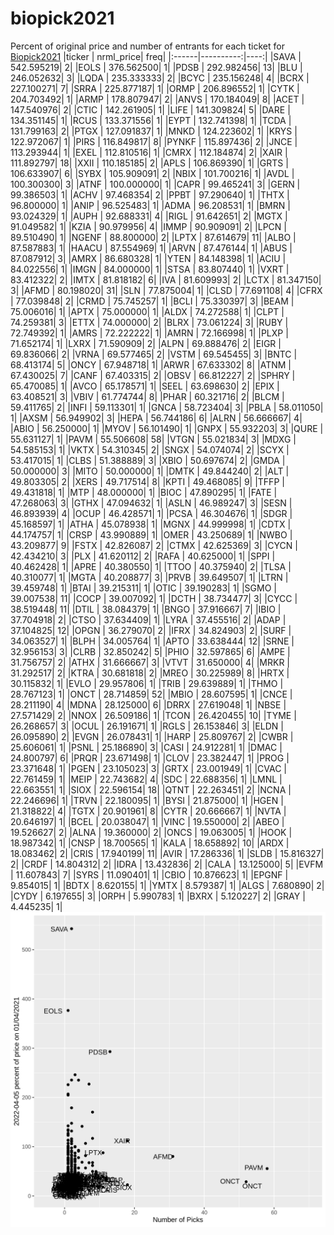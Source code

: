 # biopick2021
Percent of original price and number of entrants for each ticket for [Biopick2021](https://twitter.com/hashtag/Biopick2021)
|ticker | nrml_price| freq|
|:------|----------:|----:|
|SAVA   | 542.595219|    2|
|EOLS   | 376.562500|    1|
|PDSB   | 292.982456|   13|
|BLU    | 246.052632|    3|
|LQDA   | 235.333333|    2|
|BCYC   | 235.156248|    4|
|BCRX   | 227.100271|    7|
|SRRA   | 225.877187|    1|
|ORMP   | 206.896552|    1|
|CYTK   | 204.703492|    1|
|ARMP   | 178.807947|    2|
|ANVS   | 170.184049|    8|
|ACET   | 147.540976|    2|
|CTIC   | 142.261905|    1|
|LIFE   | 141.309824|    5|
|DARE   | 134.351145|    1|
|RCUS   | 133.371556|    1|
|EYPT   | 132.741398|    1|
|TCDA   | 131.799163|    2|
|PTGX   | 127.091837|    1|
|MNKD   | 124.223602|    1|
|KRYS   | 122.972067|    1|
|PIRS   | 116.849817|    8|
|PYNKF  | 115.897436|    2|
|JNCE   | 113.293944|    1|
|EXEL   | 112.810516|    1|
|CMRX   | 112.184874|    2|
|XAIR   | 111.892797|   18|
|XXII   | 110.185185|    2|
|APLS   | 106.869390|    1|
|GRTS   | 106.633907|    6|
|SYBX   | 105.909091|    2|
|NBIX   | 101.700216|    1|
|AVDL   | 100.300300|    3|
|ATNF   | 100.000000|    1|
|CAPR   |  99.465241|    3|
|GERN   |  99.386503|    1|
|ACHV   |  97.468354|    2|
|PPBT   |  97.290640|    1|
|THTX   |  96.800000|    1|
|ANIP   |  96.525483|    1|
|ADMA   |  96.208531|    1|
|BMRN   |  93.024329|    1|
|AUPH   |  92.688331|    4|
|RIGL   |  91.642651|    2|
|MGTX   |  91.049582|    1|
|KZIA   |  90.979956|    4|
|IMMP   |  90.909091|    2|
|LPCN   |  89.510490|    1|
|NGENF  |  88.800000|    2|
|LPTX   |  87.614679|   11|
|ALBO   |  87.587883|    1|
|HAACU  |  87.554969|    1|
|ARVN   |  87.476144|    1|
|ABUS   |  87.087912|    3|
|AMRX   |  86.680328|    1|
|YTEN   |  84.148398|    1|
|ACIU   |  84.022556|    1|
|IMGN   |  84.000000|    1|
|STSA   |  83.807440|    1|
|VXRT   |  83.412322|    2|
|IMTX   |  81.818182|    6|
|IVA    |  81.609993|    2|
|LCTX   |  81.347150|    3|
|AFMD   |  80.198020|   31|
|SLN    |  77.875004|    1|
|CLSD   |  77.691108|    4|
|CFRX   |  77.039848|    2|
|CRMD   |  75.745257|    1|
|BCLI   |  75.330397|    3|
|BEAM   |  75.006016|    1|
|APTX   |  75.000000|    1|
|ALDX   |  74.272588|    1|
|CLPT   |  74.259381|    3|
|ETTX   |  74.000000|    2|
|BLRX   |  73.061224|    3|
|RUBY   |  72.749392|    1|
|AMRS   |  72.222222|    1|
|AMRN   |  72.166998|    1|
|PLXP   |  71.652174|    1|
|LXRX   |  71.590909|    2|
|ALPN   |  69.888476|    2|
|EIGR   |  69.836066|    2|
|VRNA   |  69.577465|    2|
|VSTM   |  69.545455|    3|
|BNTC   |  68.413174|    5|
|ONCY   |  67.948718|    1|
|ARWR   |  67.633302|    8|
|ATNM   |  67.430025|    7|
|CANF   |  67.403315|    2|
|OBSV   |  66.812227|    2|
|SPHRY  |  65.470085|    1|
|AVCO   |  65.178571|    1|
|SEEL   |  63.698630|    2|
|EPIX   |  63.408521|    3|
|VBIV   |  61.774744|    8|
|PHAR   |  60.321716|    2|
|BLCM   |  59.411765|    2|
|INFI   |  59.113301|    1|
|GNCA   |  58.723404|    3|
|PBLA   |  58.011050|    1|
|AXSM   |  56.949902|    3|
|HEPA   |  56.744186|    6|
|ALRN   |  56.666667|    4|
|ABIO   |  56.250000|    1|
|MYOV   |  56.101490|    1|
|GNPX   |  55.932203|    3|
|QURE   |  55.631127|    1|
|PAVM   |  55.506608|   58|
|VTGN   |  55.021834|    3|
|MDXG   |  54.585153|    1|
|VKTX   |  54.310345|    2|
|SNGX   |  54.074074|    2|
|SCYX   |  53.417015|    1|
|CLBS   |  51.388889|    3|
|XBIO   |  50.697674|    2|
|GMDA   |  50.000000|    3|
|MITO   |  50.000000|    1|
|DMTK   |  49.844240|    2|
|ALT    |  49.803305|    2|
|XERS   |  49.717514|    8|
|KPTI   |  49.468085|    9|
|TFFP   |  49.431818|    1|
|MTP    |  48.000000|    1|
|BIOC   |  47.890295|    1|
|FATE   |  47.268063|    3|
|GTHX   |  47.094632|    1|
|ASLN   |  46.989247|    3|
|SESN   |  46.893939|    4|
|OCUP   |  46.428571|    1|
|PCSA   |  46.304676|    1|
|SDGR   |  45.168597|    1|
|ATHA   |  45.078938|    1|
|MGNX   |  44.999998|    1|
|CDTX   |  44.174757|    1|
|CRSP   |  43.990889|    1|
|OMER   |  43.250689|    1|
|NWBO   |  43.209877|    9|
|FSTX   |  42.826087|    2|
|CTMX   |  42.625369|    3|
|CYCN   |  42.434210|    3|
|PLX    |  41.620112|    2|
|RAFA   |  40.625000|    1|
|SPPI   |  40.462428|    1|
|APRE   |  40.380550|    1|
|TTOO   |  40.375940|    2|
|TLSA   |  40.310077|    1|
|MGTA   |  40.208877|    3|
|PRVB   |  39.649507|    1|
|LTRN   |  39.459748|    1|
|BTAI   |  39.215311|    1|
|OTIC   |  39.190283|    1|
|SGMO   |  39.007538|   11|
|COCP   |  39.007092|    1|
|DCTH   |  38.734477|    3|
|CYCC   |  38.519448|   11|
|DTIL   |  38.084379|    1|
|BNGO   |  37.916667|    7|
|IBIO   |  37.704918|    2|
|CTSO   |  37.634409|    1|
|LYRA   |  37.455516|    2|
|ADAP   |  37.104825|   12|
|OPGN   |  36.279070|    2|
|IFRX   |  34.824903|    2|
|SURF   |  34.063527|    1|
|BLPH   |  34.005764|    1|
|APTO   |  33.638444|   12|
|SRNE   |  32.956153|    3|
|CLRB   |  32.850242|    5|
|PHIO   |  32.597865|    6|
|AMPE   |  31.756757|    2|
|ATHX   |  31.666667|    3|
|VTVT   |  31.650000|    4|
|MRKR   |  31.292517|    2|
|KTRA   |  30.681818|    2|
|MREO   |  30.225989|    8|
|HRTX   |  30.115832|    1|
|EVLO   |  29.957806|    1|
|TRIB   |  29.639889|    1|
|THMO   |  28.767123|    1|
|ONCT   |  28.714859|   52|
|MBIO   |  28.607595|    1|
|CNCE   |  28.211190|    4|
|MDNA   |  28.125000|    6|
|DRRX   |  27.619048|    1|
|NBSE   |  27.571429|    2|
|NNOX   |  26.509186|    1|
|TCON   |  26.420455|   10|
|TYME   |  26.268657|    3|
|OCUL   |  26.191671|    1|
|RGLS   |  26.153846|    3|
|ELDN   |  26.095890|    2|
|EVGN   |  26.078431|    1|
|HARP   |  25.809767|    2|
|CWBR   |  25.606061|    1|
|PSNL   |  25.186890|    3|
|CASI   |  24.912281|    1|
|DMAC   |  24.800797|    6|
|PRQR   |  23.671498|    1|
|CLOV   |  23.382447|    1|
|PROG   |  23.371648|    1|
|PGEN   |  23.105023|    3|
|GRTX   |  23.001949|    1|
|CVAC   |  22.761459|    1|
|MEIP   |  22.743682|    4|
|SDC    |  22.688356|    1|
|LMNL   |  22.663551|    1|
|SIOX   |  22.596154|   18|
|QTNT   |  22.263451|    2|
|NCNA   |  22.246696|    1|
|TRVN   |  22.180095|    1|
|BYSI   |  21.875000|    1|
|HGEN   |  21.318822|    4|
|TGTX   |  20.901961|    8|
|CYTR   |  20.666667|    1|
|NVTA   |  20.646197|    1|
|BCEL   |  20.038047|    1|
|VINC   |  19.550000|    2|
|ABEO   |  19.526627|    2|
|ALNA   |  19.360000|    2|
|ONCS   |  19.063005|    1|
|HOOK   |  18.987342|    1|
|CNSP   |  18.700565|    1|
|KALA   |  18.658892|   10|
|ARDX   |  18.083462|    2|
|CRIS   |  17.940199|   11|
|AVIR   |  17.286336|    1|
|SLDB   |  15.816327|    2|
|CRDF   |  14.804312|    2|
|IDRA   |  13.432836|    2|
|CALA   |  13.125000|    5|
|EVFM   |  11.607843|    7|
|SYRS   |  11.090401|    1|
|CBIO   |  10.876623|    1|
|EPGNF  |   9.854015|    1|
|BDTX   |   8.620155|    1|
|YMTX   |   8.579387|    1|
|ALGS   |   7.680890|    2|
|CYDY   |   6.197655|    3|
|ORPH   |   5.990783|    1|
|BXRX   |   5.120227|    2|
|GRAY   |   4.445235|    1|
![retvspicks](biopicks.png?raw=true)
